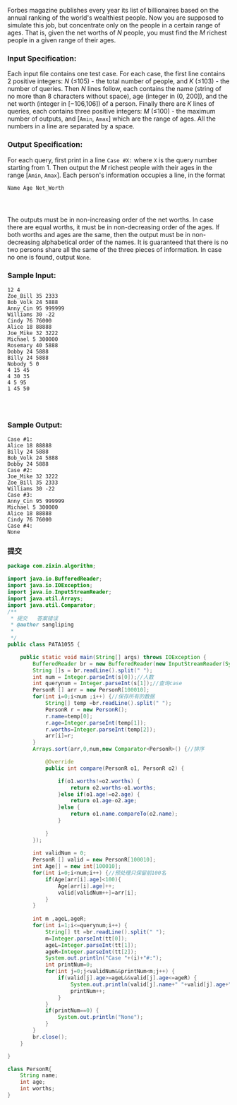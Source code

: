 Forbes magazine publishes every year its list of billionaires based on the annual ranking of the world's wealthiest people. Now you are supposed to simulate this job, but concentrate only on the people in a certain range of ages. That is, given the net worths of *N* people, you must find the *M* richest people in a given range of their ages.

### Input Specification:

Each input file contains one test case. For each case, the first line contains 2 positive integers: *N* (≤105) - the total number of people, and *K* (≤103) - the number of queries. Then *N* lines follow, each contains the name (string of no more than 8 characters without space), age (integer in (0, 200]), and the net worth (integer in [−106,106]) of a person. Finally there are *K* lines of queries, each contains three positive integers: *M* (≤100) - the maximum number of outputs, and [`Amin`, `Amax`] which are the range of ages. All the numbers in a line are separated by a space.

### Output Specification:

For each query, first print in a line `Case #X:` where `X` is the query number starting from 1. Then output the *M* richest people with their ages in the range [`Amin`, `Amax`]. Each person's information occupies a line, in the format

```
Name Age Net_Worth

      
    
```

The outputs must be in non-increasing order of the net worths. In case there are equal worths, it must be in non-decreasing order of the ages. If both worths and ages are the same, then the output must be in non-decreasing alphabetical order of the names. It is guaranteed that there is no two persons share all the same of the three pieces of information. In case no one is found, output `None`.

### Sample Input:

```in
12 4
Zoe_Bill 35 2333
Bob_Volk 24 5888
Anny_Cin 95 999999
Williams 30 -22
Cindy 76 76000
Alice 18 88888
Joe_Mike 32 3222
Michael 5 300000
Rosemary 40 5888
Dobby 24 5888
Billy 24 5888
Nobody 5 0
4 15 45
4 30 35
4 5 95
1 45 50

      
    
```

### Sample Output:

```out
Case #1:
Alice 18 88888
Billy 24 5888
Bob_Volk 24 5888
Dobby 24 5888
Case #2:
Joe_Mike 32 3222
Zoe_Bill 35 2333
Williams 30 -22
Case #3:
Anny_Cin 95 999999
Michael 5 300000
Alice 18 88888
Cindy 76 76000
Case #4:
None
```

### 提交

```java
package com.zixin.algorithm;

import java.io.BufferedReader;
import java.io.IOException;
import java.io.InputStreamReader;
import java.util.Arrays;
import java.util.Comparator;
/**
 * 提交   答案错误
 * @author sangliping
 *
 */
public class PATA1055 {

	public static void main(String[] args) throws IOException {
		BufferedReader br = new BufferedReader(new InputStreamReader(System.in));
		String []s = br.readLine().split(" ");
		int num = Integer.parseInt(s[0]);//人数
		int querynum = Integer.parseInt(s[1]);//查询case
		PersonR [] arr = new PersonR[100010];
		for(int i=0;i<num ;i++) {//保存所有的数据
			String[] temp =br.readLine().split(" ");
			PersonR r = new PersonR();
			r.name=temp[0];
			r.age=Integer.parseInt(temp[1]);
			r.worths=Integer.parseInt(temp[2]);
			arr[i]=r;
		}
		Arrays.sort(arr,0,num,new Comparator<PersonR>() {//排序

			@Override
			public int compare(PersonR o1, PersonR o2) {

				if(o1.worths!=o2.worths) {
					return o2.worths-o1.worths;
				}else if(o1.age!=o2.age) {
					return o1.age-o2.age;
				}else {
					return o1.name.compareTo(o2.name);
				}
				
			}
		});
		
		int validNum = 0;
		PersonR [] valid = new PersonR[100010];
		int Age[] = new int[100010];
		for(int i=0;i<num;i++) {//预处理只保留前100名
			if(Age[arr[i].age]<100){
				Age[arr[i].age]++;
				valid[validNum++]=arr[i];
			}
		}
		
		int m ,ageL,ageR;
		for(int i=1;i<=querynum;i++) {
			String[] tt =br.readLine().split(" ");
			m=Integer.parseInt(tt[0]);
			ageL=Integer.parseInt(tt[1]);
			ageR=Integer.parseInt(tt[2]);
			System.out.println("Case "+(i)+"#:");
			int printNum=0;
			for(int j=0;j<validNum&&printNum<m;j++) {
				if(valid[j].age>=ageL&&valid[j].age<=ageR) {
					System.out.println(valid[j].name+" "+valid[j].age+" "+valid[j].worths);
					printNum++;
				}
			}
			if(printNum==0) {
				System.out.println("None");
			}
		}
		br.close();
	}

}

class PersonR{
	String name;
	int age;
	int worths;
}

```

